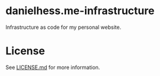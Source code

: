 # danielhess.me-infrastructure
Infrastructure as code for my personal website.

# License
See [LICENSE.md](./LICENSE.md) for more information.
